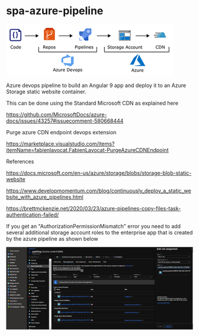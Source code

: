 # spa-azure-pipeline

![diagram1](images/spa-azure-pipeline-diagram.png)

Azure devops pipeline to build an Angular 9 app and deploy it to an Azure Storage static website container.

This can be done using the Standard Microsoft CDN as explained here

https://github.com/MicrosoftDocs/azure-docs/issues/43257#issuecomment-580668444


Purge azure CDN endpoint devops extension

https://marketplace.visualstudio.com/items?itemName=fabienlavocat.FabienLavocat-PurgeAzureCDNEndpoint


References

https://docs.microsoft.com/en-us/azure/storage/blobs/storage-blob-static-website

https://www.developmomentum.com/blog/continuously_deploy_a_static_website_with_azure_pipelines.html

https://brettmckenzie.net/2020/03/23/azure-pipelines-copy-files-task-authentication-failed/

If you get an "AuthorizationPermissionMismatch" error you need to add several additional storage account roles to the enterprise app that is created by the azure pipeline as shown below

![diagram2](images/roles.png)